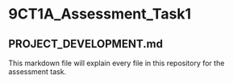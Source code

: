 # 9CT1A_Assessment_Task1

## PROJECT_DEVELOPMENT.md

This markdown file will explain every file in this repository for the assessment task. 
